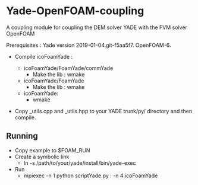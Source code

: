# Yade-OpenFOAM-coupling
A coupling module for coupling  the DEM solver YADE with the FVM solver OpenFOAM 

Prerequisites : Yade version 2019-01-04.git-f5aa5f7. OpenFOAM-6. 

* Compile icoFoamYade : 
  * icoFoamYade/FoamYade/commYade
    * Make the lib : wmake 
  * icoFoamYade/FoamYade 
    * Make the lib : wmake 
  * icoFoamYade:
    * wmake

* Copy _utils.cpp and _utils.hpp to your YADE trunk/py/ directory and then compile. 

## Running 
* Copy example to $FOAM_RUN
* Create a symbolic link
  * ln -s /path/to/your/yade/install/bin/yade-exec 
* Run 
  * mpiexec -n 1 python scriptYade.py : -n 4 icoFoamYade 
  
